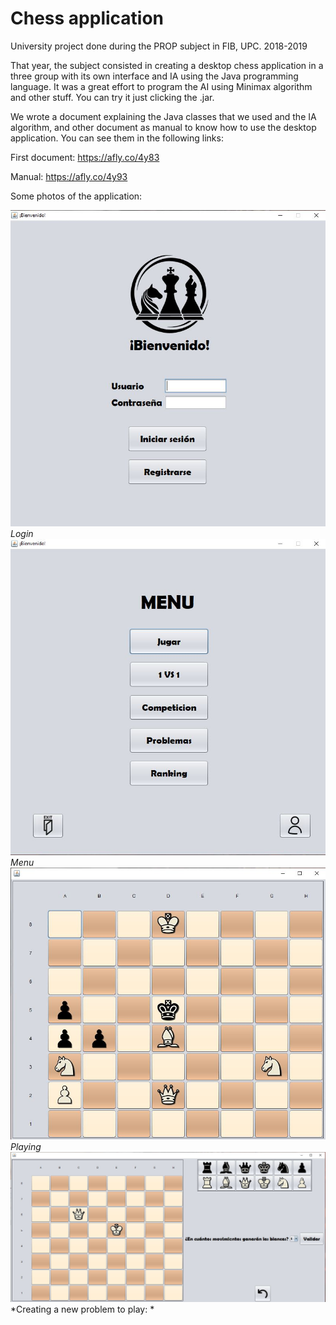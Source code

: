 # Chess application

University project done during the PROP subject in FIB, UPC. 2018-2019
 
That year, the subject consisted in creating a desktop chess application in a three group with its own interface and IA using the Java programming language. It was a great effort to program the AI using Minimax algorithm and other stuff. You can try it just clicking the .jar.

We wrote a document explaining the Java classes that we used and the IA algorithm, and other document as manual to know how to use the desktop application. You can see them in the following links:

First document: https://afly.co/4y83

Manual: https://afly.co/4y93

Some photos of the application: 

![Image of App Login](https://raw.githubusercontent.com/metabit1000/ChessApplication-PROP/master/Proyecto/photos/Captura.JPG) *Login*
![Image of Menu](https://raw.githubusercontent.com/metabit1000/ChessApplication-PROP/master/Proyecto/photos/Captura3.JPG) *Menu*
![Image of game](https://raw.githubusercontent.com/metabit1000/ChessApplication-PROP/master/Proyecto/photos/Captura2.JPG) *Playing*
![Image of creating](https://raw.githubusercontent.com/metabit1000/ChessApplication-PROP/master/Proyecto/photos/Captura4.JPG) *Creating a new problem to play: *
